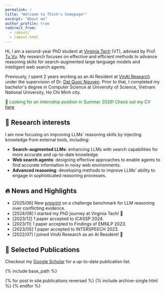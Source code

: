 ```yaml
---
permalink: /
title: "Welcome to Thinh's homepage!"
excerpt: "About me"
author_profile: true
redirect_from: 
  - /about/
  - /about.html
---
```

Hi, I am a second-year PhD student at [Virginia Tech](https://cs.vt.edu/) (VT), advised by Prof. [Tu Vu](https://tuvllms.github.io/). My research focuses on effective and efficient methods to advance reasoning skills for search-augmented large language models and intelligent web search agents.

Previously, I spent 2 years working as an AI Resident at [VinAI Research](https://www.vinai.io/) under the supervision of Dr. [Dat Quoc Nguyen](https://datquocnguyen.github.io/). Prior to that, I completed my bachelor's degree in Computer Science at University of Science, Vietnam National University, Ho Chi Minh city.
<!-- I am deeply interested in natural language processing (NLP) and LLMs. I welcome the opportunity to expand my horizons and delve into new interesting topics. -->

<span style="color: green">🔎 Looking for an internship position in Summer 2026! Check out my CV</span> [here](/files/Thinh_CV.pdf)

## 🌟 Research interests
I am now focusing on improving LLMs' reasoning skills by injecting knowledge from external tools, including:
* **Search-augmented LLMs**: enhancing LLMs with search capabilities for more accurate and up-to-date knowledge.
* **Web search agents**: designing effective approaches to enable agents to find accurate information in noisy web environments.
* **Advanced reasoning**: developing methods to improve LLMs' ability to engage in sophisticated reasoning processes.

## 🔥 News and Highlights
* [2025/06] New [preprint](https://arxiv.org/abs/2506.01062) on a challenge benchmark for LLM reasoning over conflicting evidence.
* [2024/08] I started my PhD journey at Virginia Tech! 🎉
* [2023/12] 1 paper accepted to ICASSP 2024.
* [2023/11] 1 paper accepted to Findings of EMNLP 2023.
* [2023/05] 1 paper accepted to INTERSPEECH 2023.
* [2022/07] I joined VinAI Research as an AI Resident! 🎉

<a id='publications'></a>
## 📝 Selected Publications
Checkout my [Google Scholar](https://scholar.google.com/citations?hl=vi&user=BIfvNRUAAAAJ) for a up-to-date publication list.

{% include base_path %}

{% for post in site.publications reversed %}
  {% include archive-single.html %}
{% endfor %}